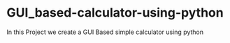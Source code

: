 # GUI_based-calculator-using-python
In this Project we create a GUI Based simple calculator using python
